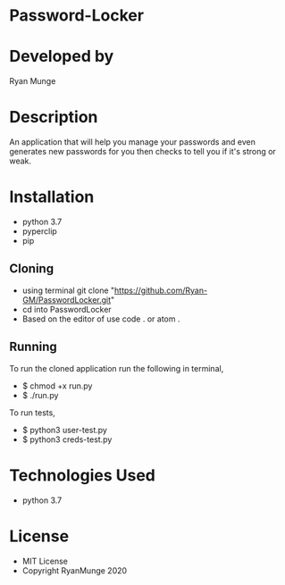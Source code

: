 # Password-Locker

# Developed by 

Ryan Munge

# Description

An application that will help you manage your passwords and even generates new passwords for you then checks to tell you if it's strong or weak.

# Installation

 * python 3.7
 * pyperclip
 * pip

## Cloning 

  * using terminal git clone "https://github.com/Ryan-GM/PasswordLocker.git"
  * cd into PasswordLocker
  * Based on the editor of use code . or atom .

## Running
  
To run the cloned application run the following in terminal,
   * $ chmod +x run.py
   * $ ./run.py

To run tests,
   * $ python3 user-test.py
   * $ python3 creds-test.py

# Technologies Used

 * python 3.7

# License

  * MIT License
  * Copyright RyanMunge 2020